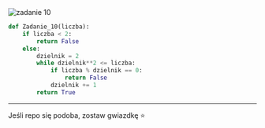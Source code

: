 <picture>
  <source srcset="../../srt/zbior_zadan/10.png" media="(prefers-color-scheme: light)">
  <source srcset="../../srt/zbior_zadan/black_10.png" media="(prefers-color-scheme: dark)">
  <img src="../../srt/zbior_zadan/black_10.png" alt="zadanie 10">
</picture>

```python
def Zadanie_10(liczba):
    if liczba < 2:
        return False
    else:
        dzielnik = 2
        while dzielnik**2 <= liczba:
            if liczba % dzielnik == 0:
                return False
            dzielnik += 1
        return True

```

---
Jeśli repo się podoba, zostaw gwiazdkę ⭐
